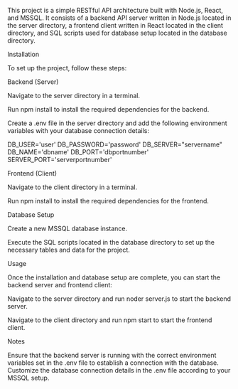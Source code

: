This project is a simple RESTful API architecture built with Node.js, React, and MSSQL. It consists of a backend API server written in Node.js located in the server directory, a frontend client written in React located in the client directory, and SQL scripts used for database setup located in the database directory.

Installation

To set up the project, follow these steps:

Backend (Server)

Navigate to the server directory in a terminal.

Run npm install to install the required dependencies for the backend.

Create a .env file in the server directory and add the following environment variables with your database connection details:

DB_USER='user'
DB_PASSWORD='password'
DB_SERVER="servername"
DB_NAME='dbname'
DB_PORT='dbportnumber'
SERVER_PORT='serverportnumber'

Frontend (Client)

Navigate to the client directory in a terminal.

Run npm install to install the required dependencies for the frontend.

Database Setup

Create a new MSSQL database instance.

Execute the SQL scripts located in the database directory to set up the necessary tables and data for the project.

Usage

Once the installation and database setup are complete, you can start the backend server and frontend client:

Navigate to the server directory and run noder server.js to start the backend server.

Navigate to the client directory and run npm start to start the frontend client.

Notes

Ensure that the backend server is running with the correct environment variables set in the .env file to establish a connection with the database.
Customize the database connection details in the .env file according to your MSSQL setup.
